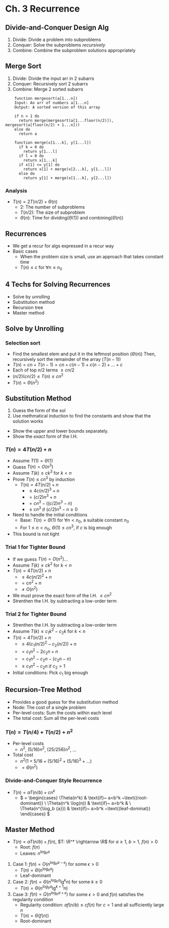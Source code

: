 # Ch. 3 Recurrence

## Divide-and-Conquer Design Alg
1. Divide: Divide a problem into subproblems
2. Conquer: Solve the subproblems *recursively*
3. Combine: Combine the subproblem solutions appropriately

## Merge Sort
1. Divide: Divide the input arr in 2 subarrs
2. Conquer: Recursively sort 2 subarrs
3. Combine: Merge 2 sorted subarrs

```
    function mergesort(a[1...n])
    Input: An arr of numbers a[1...n]
    Output: A sorted version of this array

    if n > 1 do
      return merge(mergesort(a[1...floor(n/2)]), mergesort(a[floor(n/2) + 1...n]))
    else do
      return a
```
```
    function merge(x[1...k], y[1...l])
      if k = 0 do
        return y[1...l]
      if l = 0 do
        return x[1...k]
      if x[1] <= y[1] do
        return x[1] + merge(x[2...k], y[1...l])
      else do
        return y[1] + merge(x[1...k], y[2...l])
```

### Analysis
* $T(n) = 2T(n / 2) + \Theta(n)$
  * $2$: The number of subproblems
  * $T(n / 2)$: The size of subproblem
  * $\Theta(n)$: Time for dividing($\Theta(1)$) and combining($\Theta(n)$)
  
## Recurrences
* We get a recur for algs expressed in a recur way
* Basic cases
  * When the problem size is small, use an approach that takes constant time
  * $T(n) \leq c$ for $\forall n \leq n_0$
  
## 4 Techs for Solving Recurrences
* Solve by unrolling
* Substitution method
* Recursion tree
* Master method

## Solve by Unrolling
### Selection sort
* Find the smallest elem and put it in the leftmost position ($\Theta(n)$) Then, recursively sort the remainder of the array ($T(n - 1)$)
* $T(n) = cn + T(n - 1) = cn + c(n - 1) + c(n - 2) + ... + c$
* Each of top $n / 2$ terms $\geq cn / 2$
* $(n/2)(cn/2) \leq T(n) \leq cn^2$
* $T(n) = \Theta(n^2)$

## Substitution Method
1. Guess the form of the sol
2. Use methmatical induction to find the constants and show that the solution works
* Show the upper and lower bounds separately.
* Show the *exact* form of the I.H. 

### $T(n) = 4T(n/2) + n$
* Assume $T(1) = \Theta(1)$
* Guess $T(n) = O(n^3)$
* Assume $T(k) \leq ck^3$ for $k<n$
* Prove $T(n) \leq cn^3$ by induction
  * $T(n) = 4T(n / 2) + n$
    * $\leq 4c(n/2)^3 + n$
    * $= (c/2)n^3 + n$
    * $= cn^3 - ((c/2)n^3 - n)$
    * $\leq cn^3$ if $(c/2)n^3 - n \geq 0$
* Need to handle the initial conditions
  * Base: $T(n) = \Theta(1)$ for $\forall n<n_0$, a suitable constant $n_0$
  * For $1 \leq n < n_0$, $\Theta(1) \leq cn^3$, if $c$ is big enough
* This bound is not tight

### Trial 1 for Tighter Bound
* If we guess $T(n) = O(n^2)$...
* Assume $T(k) \leq ck^2$ for $k<n$
* $T(n) = 4T(n/2) + n$
  * $\leq 4c(n/2)^2 + n$
  * $=cn^2 + n$
  * $\neq O(n^2)$
* We must prove the exact form of the I.H. $\leq cn^2$
* Strenthen the I.H. by subtracting a low-order term

### Trial 2 for Tighter Bound
* Strenthen the I.H. by subtracting a low-order term
* Assume $T(k) \leq c_1 k^2 - c_2 k$ for $k < n$
* $T(n) = 4T(n /2) + n$
  * $\leq 4(c_1 (n/2)^2 - c_2 (n/2)) + n$
  * $= c_1 n^2 - 2 c_2 n + n$
  * $=c_1 n^2 - c_2 n -(c_2 n - n)$
  * $\leq c_1 n^2 - c_2 n$ if $c_2 > 1$
* Initial conditions: Pick $c_1$ big enough

## Recursion-Tree Method
* Provides a good guess for the substitution method
* Node: The cost of a single problem
* Per-level costs: Sum the costs within each level 
* The total cost: Sum all the per-level costs

### $T(n) = T(n/4) + T(n/2) + n^2$
* Per-level costs
  * $n^2$, $(5/16) n^2$, $(25/256) n^2$, ...
* Total cost
  * $n^2 (1+ 5/16 + (5/16)^2 + (5/16)^3 + ...)$
  * $=\Theta(n^2)$

### Divide-and-Conquer Style Recurrence
* $T(n) = aT(n/b) + cn^k$
  * $
  =
  \begin{cases}
    \Theta(n^k) & \text{if}~ a<b^k ~\text{(root-dominant)} \\
    \Theta(n^k \log(n)) & \text{if}~ a=b^k & \\
    \Theta(n^{\log_b {a}}) & \text{if}~ a>b^k ~\text{(leaf-dominat)}
  \end{cases}
  $

## Master Method
* $T(n) = a T(n / b) + f(n)$, $T: \R^* \rightarrow \R$ for $a \geq 1$, $b > 1$, $f(n) > 0$
  * Root: $f(n)$
  * Leaves: $n^{\log_{b}{a}}$
1. Case 1: $f(n) = O(n ^{\log_{b}{a - \epsilon}})$ for some $\epsilon > 0$
    * $T(n) = \Theta(n^{\log_b a})$
    * Leaf-dominant
2. Case 2: $f(n) = \Theta(n^{\log_{b}{a}} \lg^{k}{n})$ for some $k \geq 0$
    * $T(n) = \Theta(n^{log_{b}{a}} \lg^{k + 1} n)$
3. Case 3: $f(n) = \Omega(n^{\log_{b}{a + \epsilon}})$ for some $\epsilon > 0$ and $f(n)$ satisfies the regularity condition
    * Regularity condition: $af(n/b) \leq cf(n)$ for $c<1$ and all sufficiently large $n$
    * $T(n) = \Theta(f(n))$
    * Root-dominant

